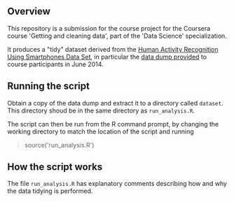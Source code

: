 ## Overview

This repository is a submission for the course project for the
Coursera course 'Getting and cleaning data', part of the 'Data
Science' specialization.

It produces a "tidy" dataset derived from the
[Human Activity Recognition Using Smartphones Data Set](http://archive.ics.uci.edu/ml/datasets/Human+Activity+Recognition+Using+Smartphones),
in particular the
[data dump provided](https://d396qusza40orc.cloudfront.net/getdata%2Fprojectfiles%2FUCI%20HAR%20Dataset.zip)
to course participants in June 2014.

## Running the script

Obtain a copy of the data dump and extract it to a directory called
`dataset`. This directory shoud be in the same directory as
`run_analysis.R`.

The script can then be run from the R command prompt, by changing the
working directory to match the location of the script and running

   > source('run_analysis.R')

## How the script works

The file `run_analysis.R` has explanatory comments describing how and
why the data tidying is performed.

